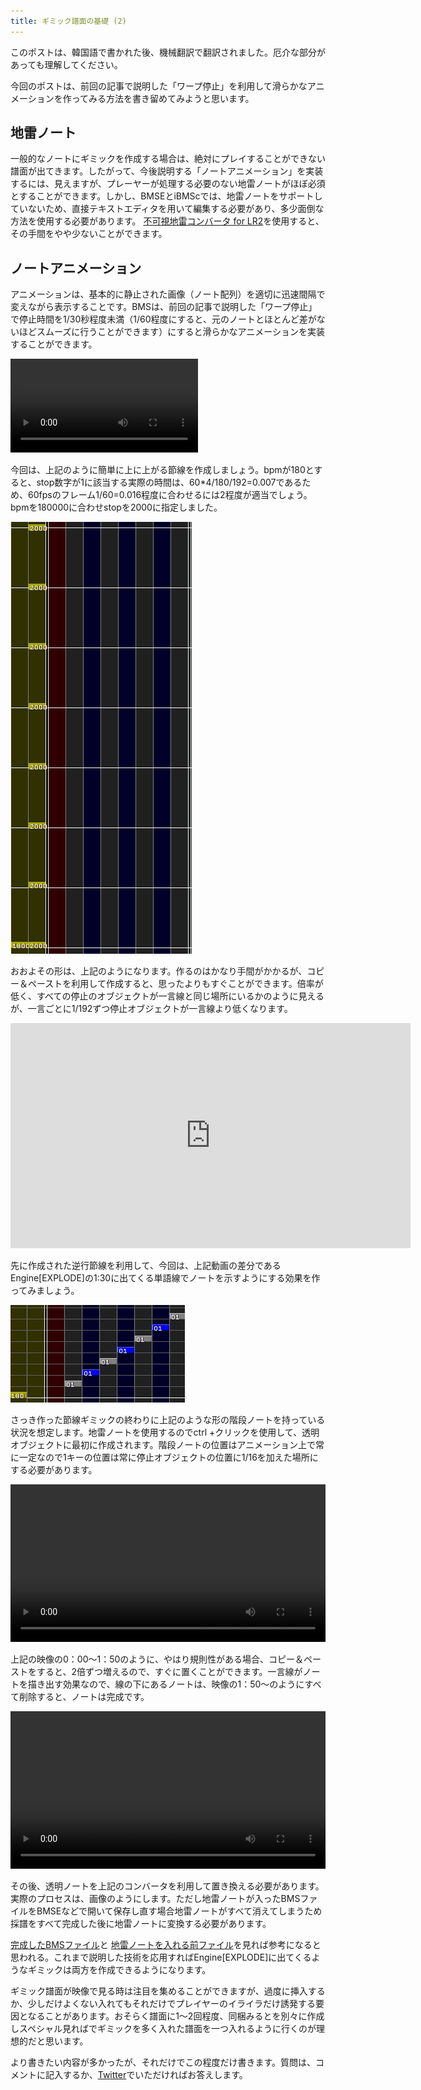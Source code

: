 ```yaml
---
title: ギミック譜面の基礎 (2)
---
```


このポストは、韓国語で書かれた後、機械翻訳で翻訳されました。厄介な部分があっても理解してください。

今回のポストは、前回の記事で説明した「ワープ停止」を利用して滑らかなアニメーションを作ってみる方法を書き留めてみようと思います。

## 地雷ノート

一般的なノートにギミックを作成する場合は、絶対にプレイすることができない譜面が出てきます。したがって、今後説明する「ノートアニメーション」を実装するには、見えますが、プレーヤーが処理する必要のない地雷ノートがほぼ必須とすることができます。しかし、BMSEとiBMScでは、地雷ノートをサポートしていないため、直接テキストエディタを用いて編集する必要があり、多少面倒な方法を使用する必要があります。 [不可視地雷コンバータ for LR2](http://nekokan.dyndns.info/%7Eotlovers/guidance/guidance_4b.html)を使用すると、その手間をやや少ないことができます。

## ノートアニメーション

アニメーションは、基本的に静止された画像（ノート配列）を適切に迅速間隔で変えながら表示することです。BMSは、前回の記事で説明した「ワープ停止」で停止時間を1/30秒程度未満（1/60程度にすると、元のノートとほとんど差がないほどスムーズに行うことができます）にすると滑らかなアニメーションを実装することができます。

<video controls>
    <source src="/assets/2016-12-19/backward.webm" type="video/webm">
</video>

今回は、上記のように簡単に上に上がる節線を作成しましょう。bpmが180とすると、stop数字が1に該当する実際の時間は、60*4/180/192=0.007であるため、60fpsのフレーム1/60=0.016程度に合わせるには2程度が適当でしょう。bpmを180000に合わせstopを2000に指定しました。

![backward](/assets/2016-12-19/backward.png)

おおよその形は、上記のようになります。作るのはかなり手間がかかるが、コピー＆ペーストを利用して作成すると、思ったよりもすぐことができます。倍率が低く、すべての停止のオブジェクトが一言線と同じ場所にいるかのように見えるが、一言ごとに1/192ずつ停止オブジェクトが一言線より低くなります。

<iframe width="640" height="360" src="https://www.youtube.com/embed/1BP8X6bWNBA" frameborder="0" allowfullscreen></iframe>

先に作成された逆行節線を利用して、今回は、上記動画の差分であるEngine[EXPLODE]の1:30に出てくる単語線でノートを示すようにする効果を作ってみましょう。

![noteback](/assets/2016-12-19/noteback1.png)

さっき作った節線ギミックの終わりに上記のような形の階段ノートを持っている状況を想定します。地雷ノートを使用するのでctrl +クリックを使用して、透明オブジェクトに最初に作成されます。階段ノートの位置はアニメーション上で常に一定なので1キーの位置は常に停止オブジェクトの位置に1/16を加えた場所にする必要があります。


<video controls width = "100%">
    <source src="/assets/2016-12-19/copypaste.webm" type="video/webm">
</video>

上記の映像の0：00〜1：50のように、やはり規則性がある場合、コピー＆ペーストをすると、2倍ずつ増えるので、すぐに置くことができます。一言線がノートを描き出す効果なので、線の下にあるノートは、映像の1：50〜のようにすべて削除すると、ノートは完成です。

<video controls width = "100%">
    <source src="/assets/2016-12-19/landmine.webm" type="video/webm">
</video>

その後、透明ノートを上記のコンバータを利用して置き換える必要があります。実際のプロセスは、画像のようにします。ただし地雷ノートが入ったBMSファイルをBMSEなどで開いて保存し直す場合地雷ノートがすべて消えてしまうため採譜をすべて完成した後に地雷ノートに変換する必要があります。


[完成したBMSファイル](/assets/2016-12-19/backward.bms)と [地雷ノートを入れる前ファイル](/assets/2016-12-19/backward_before.bms)を見れば参考になると思われる。これまで説明した技術を応用すればEngine[EXPLODE]に出てくるようなギミックは両方を作成できるようになります。

ギミック譜面が映像で見る時は注目を集めることができますが、過度に挿入するか、少しだけよくない入れてもそれだけでプレイヤーのイライラだけ誘発する要因となることがあります。おそらく譜面に1〜2回程度、同梱みるとを別々に作成しスペシャル見ればでギミックを多く入れた譜面を一つ入れるように行くのが理想的だと思います。

より書きたい内容が多かったが、それだけでこの程度だけ書きます。質問は、コメントに記入するか、[Twitter](https://twitter.com/xxyzzzzz)でいただければお答えします。

